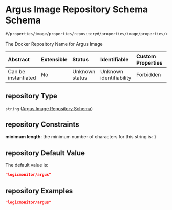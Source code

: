 # Argus Image Repository Schema Schema

```txt
#/properties/image/properties/repository#/properties/image/properties/repository
```

The Docker Repository Name for Argus Image

| Abstract            | Extensible | Status         | Identifiable            | Custom Properties | Additional Properties | Access Restrictions | Defined In                                                        |
| :------------------ | :--------- | :------------- | :---------------------- | :---------------- | :-------------------- | :------------------ | :---------------------------------------------------------------- |
| Can be instantiated | No         | Unknown status | Unknown identifiability | Forbidden         | Allowed               | none                | [values.schema.json\*](values.schema.json "open original schema") |

## repository Type

`string` ([Argus Image Repository Schema](values-properties-argus-docker-image-schema-properties-argus-image-repository-schema.md))

## repository Constraints

**minimum length**: the minimum number of characters for this string is: `1`

## repository Default Value

The default value is:

```json
"logicmonitor/argus"
```

## repository Examples

```json
"logicmonitor/argus"
```
